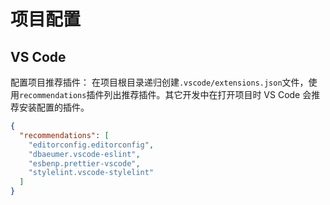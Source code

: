 # 项目配置

## VS Code

配置项目推荐插件：
在项目根目录递归创建`.vscode/extensions.json`文件，使用`recommendations`插件列出推荐插件。其它开发中在打开项目时 VS Code 会推荐安装配置的插件。

```JSON
{
  "recommendations": [
    "editorconfig.editorconfig",
    "dbaeumer.vscode-eslint",
    "esbenp.prettier-vscode",
    "stylelint.vscode-stylelint"
  ]
}
```
